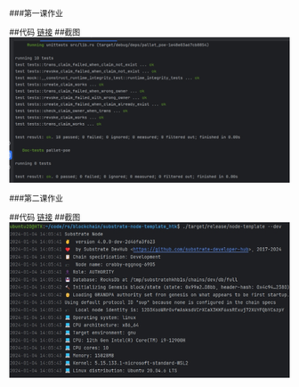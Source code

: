 ###第一课作业

##代码 
[链接](/pallets/poe/src/tests.rs)
##截图 
![网页运行截图](/pallets/poe/class_one_screenshot.png)


###第二课作业

##代码 
[链接](/pallets/kitties)
##截图 
![网页运行截图](/pallets/kitties/class_two_screenshot.png)
